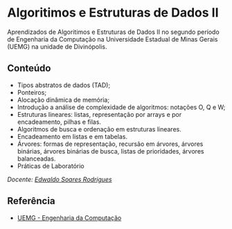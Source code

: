 
# Algoritimos e Estruturas de Dados II

Aprendizados de Algoritimos e Estruturas de Dados II no segundo período de Engenharia da Computação na Universidade Estadual de Minas Gerais (UEMG) na unidade de Divinópolis.


## Conteúdo

* Tipos abstratos de dados (TAD); 
* Ponteiros; 
* Alocação dinâmica de memória; 
* Introdução a análise de complexidade de algoritmos: notações O, Q e W; 
* Estruturas lineares: listas, representação por arrays e por encadeamento, pilhas e filas. 
* Algoritmos de busca e ordenação em estruturas lineares. 
* Encadeamento em listas e em tabelas. 
* Árvores: formas de representação, recursão em árvores, árvores binárias, árvores binárias de busca, listas de prioridades, árvores balanceadas.
* Práticas de Laboratório

_Docente: [Edwaldo Soares Rodrigues](http://buscatextual.cnpq.br/buscatextual/visualizacv.do;jsessionid=CA61ACF95E04AE502CFEB911885E6B8C.buscatextual_65)_


## Referência

 - [UEMG - Engenharia da Computação](https://www.uemg.br/images/2021/03/12/PPC_Engenharia_da_Computa%C3%A7%C3%A3o_2016_Altera%C3%A7%C3%B5es_Edwaldo_06_3_2_1.pdf)

